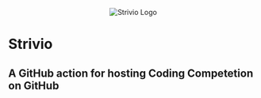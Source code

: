 <p align="center">
   <img src="https://raw.githubusercontent.com/jainal09/strivio/master/strivio.png" alt="Strivio Logo"/>
</p>

# Strivio
## A GitHub action for hosting Coding Competetion on GitHub
